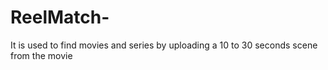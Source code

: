 # ReelMatch-
It is used to find movies and series by uploading a 10 to 30 seconds scene from the movie 
